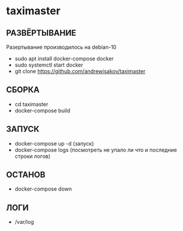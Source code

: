# taximaster

## РАЗВЁРТЫВАНИЕ
Разертывание производилось на debian-10
- sudo apt install docker-compose docker
- sudo systemctl start docker
- git clone https://github.com/andrewisakov/taximaster

## СБОРКА
- cd taximaster
- docker-compose build

## ЗАПУСК
- docker-compose up -d  (запуск)
- docker-compose logs (посмотреть не упало ли что и последние строки логов)

## ОСТАНОВ
- docker-compose down

## ЛОГИ
- /var/log
